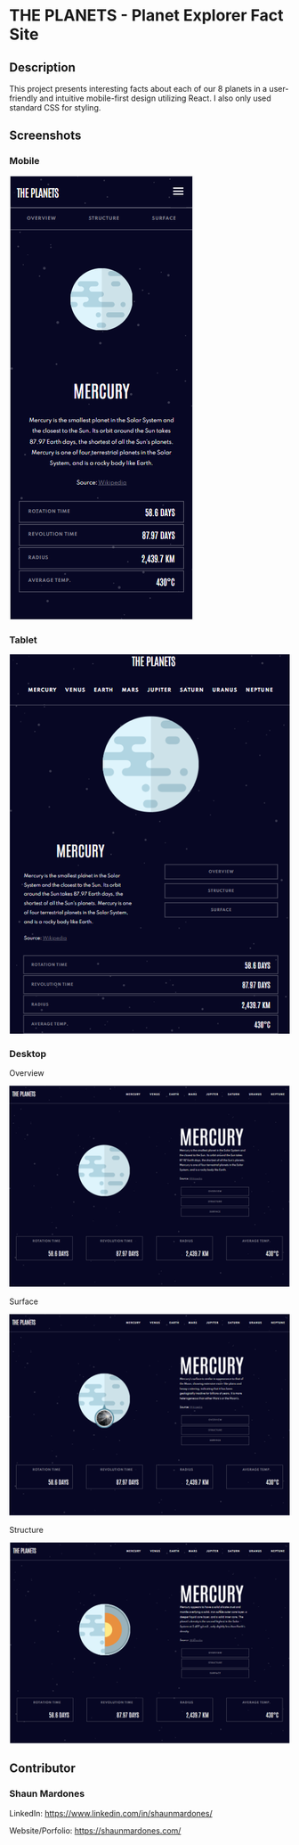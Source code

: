 # THE PLANETS - Planet Explorer Fact Site

## Description

This project presents interesting facts about each of our 8 planets in a user-friendly and intuitive mobile-first design utilizing React. I also only used standard CSS for styling.

## Screenshots

### Mobile  

![Mobile Page](/src/assets/Mobile.PNG "Mobile Page")  

### Tablet    

![Tablet Page](/src/assets/Tablet.PNG "Tablet Page")  

### Desktop

Overview  

![Desktop Overview Page](/src/assets/OVScreen.PNG "Desktop Overview Page")   

Surface

![Desktop Surface Page](/src/assets/Surface.PNG "Desktop Surface Page")  

Structure

![Desktop Structure Page](/src/assets/Structure.PNG "Desktop Structure Page")


## Contributor  

### Shaun Mardones  
LinkedIn: https://www.linkedin.com/in/shaunmardones/  

Website/Porfolio: https://shaunmardones.com/ 






